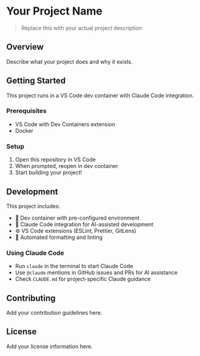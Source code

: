 # Your Project Name

> Replace this with your actual project description

## Overview

Describe what your project does and why it exists.

## Getting Started

This project runs in a VS Code dev container with Claude Code integration.

### Prerequisites

- VS Code with Dev Containers extension
- Docker

### Setup

1. Open this repository in VS Code
2. When prompted, reopen in dev container
3. Start building your project!

## Development

This project includes:
- 🐳 Dev container with pre-configured environment
- 🤖 Claude Code integration for AI-assisted development
- ⚙️  VS Code extensions (ESLint, Prettier, GitLens)
- 🔧 Automated formatting and linting

### Using Claude Code

- Run `claude` in the terminal to start Claude Code
- Use `@claude` mentions in GitHub issues and PRs for AI assistance
- Check `CLAUDE.md` for project-specific Claude guidance

## Contributing

Add your contribution guidelines here.

## License

Add your license information here.